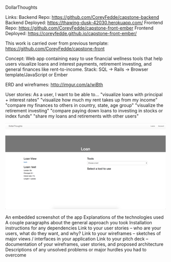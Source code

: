 DollarThoughts

Links:
Backend Repo: https://github.com/CoreyFedde/capstone-backend
Backend Deployed: https://thawing-dusk-42030.herokuapp.com/
Frontend Repo: https://github.com/CoreyFedde/capstone-front-ember
Frontend Deployed: https://coreyfedde.github.io/capstone-front-ember/

This work is carried over from previous template: https://github.com/CoreyFedde/capstone-front

Concept: Web app containing easy to use financial wellness tools that help users visualize loans and interest payments, retirement investing, and general finances like rent-to-income.
Stack: SQL -> Rails -> Browser template/JavaScript or Ember

ERD and wireframes: http://imgur.com/a/wiBth

User stories:
As a user, I want to be able to...
"visualize loans with principal + interest rates"
"visualize how much my rent takes up from my income"
"compare my finances to others in country, state, age group"
"visualize the retirement investing"
"compare paying down loans to investing in stocks or index funds"
"share my loans and retirements with other users"

![A photo of the DollarThoughts site](/screen-shot.png?raw=true "DollarThoughts")

An embedded screenshot of the app
Explanations of the technologies used
A couple paragraphs about the general approach you took
Installation instructions for any dependencies
Link to your user stories – who are your users, what do they want, and why?
Link to your wireframes – sketches of major views / interfaces in your application
Link to your pitch deck – documentation of your wireframes, user stories, and proposed architecture
Descriptions of any unsolved problems or major hurdles you had to overcome
